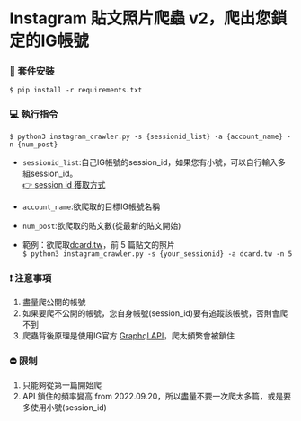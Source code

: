# Instagram 貼文照片爬蟲 v2，爬出您鎖定的IG帳號

### 🧰 套件安裝
```ShellSession
$ pip install -r requirements.txt
```

### 💻 執行指令
```ShellSession
$ python3 instagram_crawler.py -s {sessionid_list} -a {account_name} -n {num_post}
```

* `sessionid_list`:自己IG帳號的session_id，如果您有小號，可以自行輸入多組session_id。<br> 
[👉 session id 獲取方式](https://help.captaindata.co/article/112-find-instagram-session-id)

* `account_name`:欲爬取的目標IG帳號名稱

* `num_post`:欲爬取的貼文數(從最新的貼文開始)

* 範例：欲爬取[dcard.tw](https://www.instagram.com/dcard.tw/?hl=en)，前 5 篇貼文的照片<br>
`$ python3 instagram_crawler.py -s {your_sessionid} -a dcard.tw -n 5`


### ❗️ 注意事項
1. 盡量爬公開的帳號
2. 如果要爬不公開的帳號，您自身帳號(session_id)要有追蹤該帳號，否則會爬不到
3. 爬蟲背後原理是使用IG官方 [Graphql API](https://developers.facebook.com/docs/instagram-api/)，爬太頻繁會被鎖住


### ⛔️ 限制
1. 只能夠從第一篇開始爬
2. API 鎖住的頻率變高 from 2022.09.20，所以盡量不要一次爬太多篇，或是要多使用小號(session_id)
